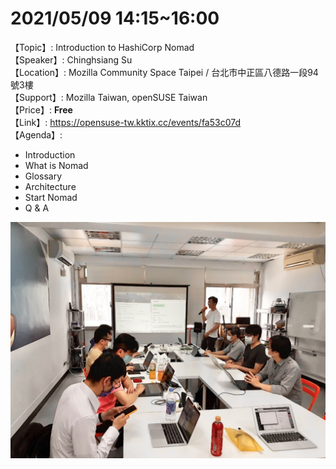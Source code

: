 # 2021/05/09 14:15~16:00
【Topic】: Introduction to HashiCorp Nomad <br/>
【Speaker】: Chinghsiang Su <br/>
【Location】: Mozilla Community Space Taipei / 台北市中正區八德路一段94號3樓 <br/>
【Support】: Mozilla Taiwan, openSUSE Taiwan <br/>
【Price】: **Free** <br/>
【Link】: https://opensuse-tw.kktix.cc/events/fa53c07d <br/>
【Agenda】:
* Introduction
* What is Nomad
* Glossary
* Architecture
* Start Nomad
* Q & A


![image](nomad/20210509/image.JPG)
